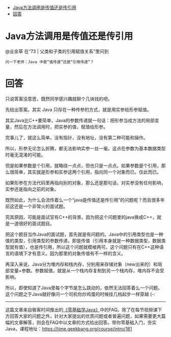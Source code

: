 - [Java方法调用是传值还是传引用](#java%e6%96%b9%e6%b3%95%e8%b0%83%e7%94%a8%e6%98%af%e4%bc%a0%e5%80%bc%e8%bf%98%e6%98%af%e4%bc%a0%e5%bc%95%e7%94%a8)
- [回答](#%e5%9b%9e%e7%ad%94)

# Java方法调用是传值还是传引用

@业余草 在“73 | 父类和子类的引用赋值关系”里问到

```
问一下老师：Java 中是“值传递”还是“引用传递”？
```
# 回答

只说答案没意思，既然同学感兴趣就聊个几块钱的吧。

先给出答案。其实 Java 只存在一种传参的方式，就是用实参给形参赋值。

其实Java比C++要简单，Java的参数传递就一句话：把形参当成方法的局部变量，然后在方法调用时，把实参的值，赋值给形参。

完事儿了，就这么简单，没有指针，没有地址，没有第二种可能和操作。

所以，形参无论怎么折腾，都无法影响实参一丝一毫。这点在参数为基本数据类型时毫无混淆的可能。

但是如果参数是个引用，就略绕一点点，但也只是一点点。如果参数是个引用，那么很简单，其实就是形参和实参这两个引用，指向同一个对象而已。仅此而已。

如果形参在方法代码里再指向别的对象，那么还是那句话，对实参没有任何影响，实参还是指向之前的对象。

既然如此，为什么会流传着么一个“java是传值还是传引用”的问题呢？而且很多年前这还是一个非常火的面试题。

究其原因，可能是面试官有C++的背景。因为把这个问题里的java换成C++，就是一道很好的面试题目。

把这个题目当作Java的面试题，首先就是有问题的。Java中的引用类型也是一种值的类型，引用类型的参数传递，即是传值（引用本身就是一种数据类型，数据类型就有值），也是传引用，所以这个问题就模棱两可。这个问题只有在C++这种语言的语境下才有意义。因为那里的对象传值有不一样的含义。

再深入来说，Java分为堆内存和栈内存，分别用来存储对象（new出来的）和局部变量+参数。参数赋值，就是从一个栈内存复制到另一个栈内存，堆内存不会受影响。

所以，即使知道了Java里每个字节是怎么跳动的，依然无法回答着么一个问题。这个问题之于Java就好像问一个司机你炒鸡蛋的时候挂几档起步一样穿越 (-:

***

这篇文章来自极客时间推出的[《零基础学Java》](https://time.geekbang.org/course/intro/181)中的FAQ。除了在每节视频课下方回答大家的问题之外，针对大家提出的优质问题或者普遍问题，如果需要更大篇幅的文章解答，则会在FAQ中以文章的方式给出回答。带你零基础入门，夯实Java，课程地址：https://time.geekbang.org/course/intro/181


